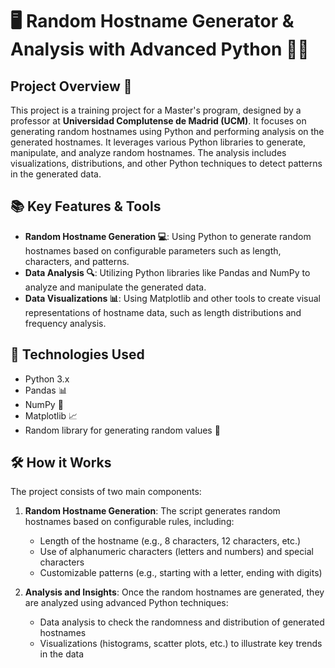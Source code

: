 # 🖥️ Random Hostname Generator & Analysis with Advanced Python 🧑‍💻

## Project Overview 🎯
This project is a training project for a Master's program, designed by a professor at **Universidad Complutense de Madrid (UCM)**. It focuses on generating random hostnames using Python and performing analysis on the generated hostnames. It leverages various Python libraries to generate, manipulate, and analyze random hostnames. The analysis includes visualizations, distributions, and other Python techniques to detect patterns in the generated data.

## 📚 Key Features & Tools
- **Random Hostname Generation 💻**: Using Python to generate random hostnames based on configurable parameters such as length, characters, and patterns.
- **Data Analysis 🔍**: Utilizing Python libraries like Pandas and NumPy to analyze and manipulate the generated data.
- **Data Visualizations 📊**: Using Matplotlib and other tools to create visual representations of hostname data, such as length distributions and frequency analysis.

## 🔧 Technologies Used
- Python 3.x
- Pandas 📊
- NumPy 🔢
- Matplotlib 📈
- Random library for generating random values 🎲

## 🛠️ How it Works
The project consists of two main components:
1. **Random Hostname Generation**: The script generates random hostnames based on configurable rules, including:
   - Length of the hostname (e.g., 8 characters, 12 characters, etc.)
   - Use of alphanumeric characters (letters and numbers) and special characters
   - Customizable patterns (e.g., starting with a letter, ending with digits)
   
2. **Analysis and Insights**: Once the random hostnames are generated, they are analyzed using advanced Python techniques:
   - Data analysis to check the randomness and distribution of generated hostnames
   - Visualizations (histograms, scatter plots, etc.) to illustrate key trends in the data
  
